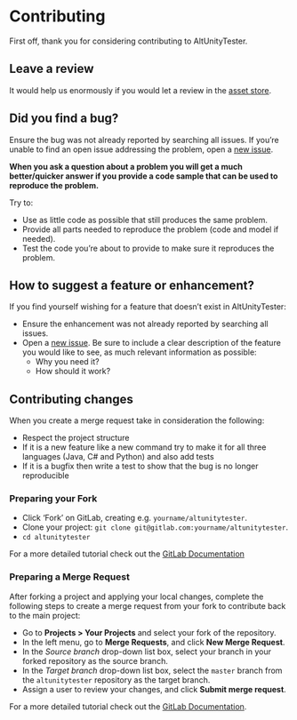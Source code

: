 # Contributing

First off, thank you for considering contributing to AltUnityTester.


## Leave a review

It would help us enormously if you would let a review in the [asset store](https://assetstore.unity.com/packages/tools/utilities/altunity-tester-ui-test-automation-112101).


## Did you find a bug?

Ensure the bug was not already reported by searching all issues.
If you’re unable to find an open issue addressing the problem, open a [new issue](https://gitlab.com/altom/altunity/altunitytester/issues/new?issuable_template=BugTemplate).

**When you ask a question about a problem you will get a much better/quicker answer if you provide a code sample that can be used to reproduce the problem.**

Try to:

* Use as little code as possible that still produces the same problem.
* Provide all parts needed to reproduce the problem (code and model if needed).
* Test the code you’re about to provide to make sure it reproduces the problem.


## How to suggest a feature or enhancement?

If you find yourself wishing for a feature that doesn’t exist in AltUnityTester:

* Ensure the enhancement was not already reported by searching all issues.
* Open a [new issue](https://gitlab.com/altom/altunity/altunitytester/issues/new?issuable_template=NewFeatureTemplate). Be sure to include a clear description of the feature you would like to see, as much relevant information as possible:
  * Why you need it?
  * How should it work?


## Contributing changes

When you create a merge request take in consideration the following:

* Respect the project structure
* If it is a new feature like a new command try to make it for all three languages (Java, C# and Python) and also add tests
* If it is a bugfix then write a test to show that the bug is no longer reproducible


### Preparing your Fork

* Click ‘Fork’ on GitLab, creating e.g. `yourname/altunitytester`.
* Clone your project: `git clone git@gitlab.com:yourname/altunitytester`.
* `cd altunitytester`

For a more detailed tutorial check out the [GitLab Documentation](https://docs.gitlab.com/ee/user/project/repository/forking_workflow.html#creating-a-fork)


### Preparing a Merge Request

After forking a project and applying your local changes, complete the following steps to create a merge request from your fork to contribute back to the main project:

* Go to **Projects > Your Projects** and select your fork of the repository.
* In the left menu, go to **Merge Requests**, and click **New Merge Request**.
* In the *Source branch* drop-down list box, select your branch in your forked repository as the source branch.
* In the *Target branch* drop-down list box, select the `master` branch from the `altunitytester` repository as the target branch.
* Assign a user to review your changes, and click **Submit merge request**.

For a more detailed tutorial check out the [GitLab Documentation](https://docs.gitlab.com/ee/user/project/merge_requests/creating_merge_requests.html#new-merge-request-from-a-fork).
